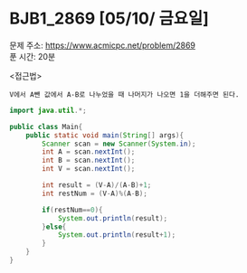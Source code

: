 #  BJB1_2869 [05/10/ 금요일] </br>
문제 주소: https://www.acmicpc.net/problem/2869 </br>
푼 시간: 20분  </br>

<접근법>
```
V에서 A뺀 값에서 A-B로 나누었을 때 나머지가 나오면 1을 더해주면 된다.
```


```java
import java.util.*;

public class Main{
    public static void main(String[] args){
        Scanner scan = new Scanner(System.in);
        int A = scan.nextInt();
        int B = scan.nextInt();
        int V = scan.nextInt();

        int result = (V-A)/(A-B)+1;
        int restNum = (V-A)%(A-B);

        if(restNum==0){
            System.out.println(result);
        }else{
            System.out.println(result+1);
        }
    }
}
```